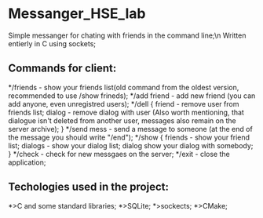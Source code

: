 # Messanger_HSE_lab

Simple messanger for chating with friends in the command line;\n
Written entierly in C using sockets;


## Commands for client:
 */friends - show your friends list(old command from the oldest version, recommended to use /show frineds);
 */add friend - add new friend (you can add anyone, even unregistred users);
 */dell <optinally> {
    friend - remove user from friends list;
    dialog - remove dialog with user (Also worth mentioning, that dialogue isn't deleted from another user, messages also remain on the server archive);
  }
 */send mess - send a message to someone (at the end of the message you should write "/end"); 
 */show <optionally> {
    friends - show your friend list;
    dialogs - show your dialog list;
    dialog <usrName> show your dialog with somebody;
  }
 */check - check for new messgaes on the server;
 */exit - close the application;
  
  
## Techologies used in the project:
  *>C and some standard libraries;
  *>SQLite;
  *>sockects;
  *>CMake;

